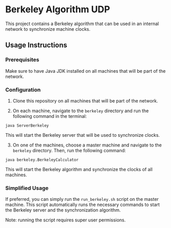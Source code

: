 
# Berkeley Algorithm UDP

This project contains a Berkeley algorithm that can be used in an internal network to synchronize machine clocks.

## Usage Instructions

### Prerequisites

Make sure to have Java JDK installed on all machines that will be part of the network.

### Configuration

1.  Clone this repository on all machines that will be part of the network.
    
2.  On each machine, navigate to the `berkeley` directory and run the following command in the terminal:
    

`java ServerBerkeley` 

This will start the Berkeley server that will be used to synchronize clocks.

3.  On one of the machines, choose a master machine and navigate to the `berkeley` directory. Then, run the following command:

`java berkeley.BerkeleyCalculator` 

This will start the Berkeley algorithm and synchronize the clocks of all machines.

### Simplified Usage

If preferred, you can simply run the `run_berkeley.sh` script on the master machine. This script automatically runs the necessary commands to start the Berkeley server and the synchronization algorithm.

Note: running the script requires super user permissions.

